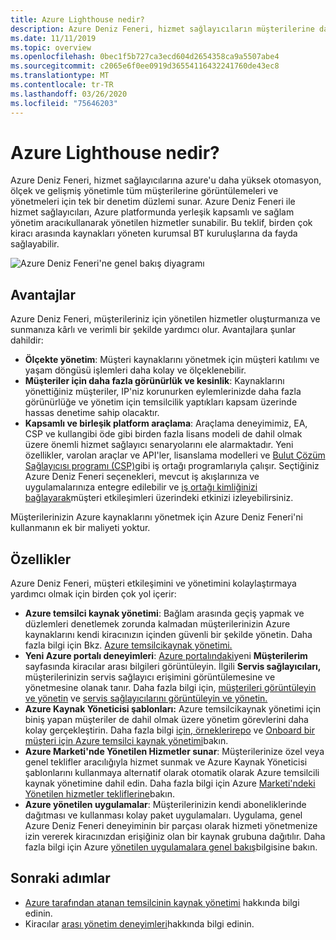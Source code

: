 ```yaml
---
title: Azure Lighthouse nedir?
description: Azure Deniz Feneri, hizmet sağlayıcıların müşterilerine daha yüksek otomasyon ve verimlilikle yönetilen hizmetler sunmalarına olanak tanır.
ms.date: 11/11/2019
ms.topic: overview
ms.openlocfilehash: 0bec1f5b727ca3ecd604d2654358ca9a5507abe4
ms.sourcegitcommit: c2065e6f0ee0919d36554116432241760de43ec8
ms.translationtype: MT
ms.contentlocale: tr-TR
ms.lasthandoff: 03/26/2020
ms.locfileid: "75646203"
---
```

# <a name="what-is-azure-lighthouse"></a>Azure Lighthouse nedir?

Azure Deniz Feneri, hizmet sağlayıcılarına azure'u daha yüksek otomasyon, ölçek ve gelişmiş yönetimle tüm müşterilerine görüntülemeleri ve yönetmeleri için tek bir denetim düzlemi sunar. Azure Deniz Feneri ile hizmet sağlayıcıları, Azure platformunda yerleşik kapsamlı ve sağlam yönetim aracıkullanarak yönetilen hizmetler sunabilir. Bu teklif, birden çok kiracı arasında kaynakları yöneten kurumsal BT kuruluşlarına da fayda sağlayabilir.

![Azure Deniz Feneri'ne genel bakış diyagramı](media/azure-lighthouse-overview.jpg)

## <a name="benefits"></a>Avantajlar

Azure Deniz Feneri, müşterileriniz için yönetilen hizmetler oluşturmanıza ve sunmanıza kârlı ve verimli bir şekilde yardımcı olur. Avantajlara şunlar dahildir:

- **Ölçekte yönetim**: Müşteri kaynaklarını yönetmek için müşteri katılımı ve yaşam döngüsü işlemleri daha kolay ve ölçeklenebilir.
- **Müşteriler için daha fazla görünürlük ve kesinlik**: Kaynaklarını yönettiğiniz müşteriler, IP'niz korunurken eylemlerinizde daha fazla görünürlüğe ve yönetim için temsilcilik yaptıkları kapsam üzerinde hassas denetime sahip olacaktır.
- **Kapsamlı ve birleşik platform araçlama**: Araçlama deneyimimiz, EA, CSP ve kullangibi öde gibi birden fazla lisans modeli de dahil olmak üzere önemli hizmet sağlayıcı senaryolarını ele alarmaktadır. Yeni özellikler, varolan araçlar ve API'ler, lisanslama modelleri ve [Bulut Çözüm Sağlayıcısı programı (CSP)](https://docs.microsoft.com/partner-center/csp-overview)gibi iş ortağı programlarıyla çalışır. Seçtiğiniz Azure Deniz Feneri seçenekleri, mevcut iş akışlarınıza ve uygulamalarınıza entegre edilebilir ve [iş ortağı kimliğinizi bağlayarak](../billing/billing-partner-admin-link-started.md)müşteri etkileşimleri üzerindeki etkinizi izleyebilirsiniz.

Müşterilerinizin Azure kaynaklarını yönetmek için Azure Deniz Feneri'ni kullanmanın ek bir maliyeti yoktur.

## <a name="capabilities"></a>Özellikler

Azure Deniz Feneri, müşteri etkileşimini ve yönetimini kolaylaştırmaya yardımcı olmak için birden çok yol içerir:

- **Azure temsilci kaynak yönetimi**: Bağlam arasında geçiş yapmak ve düzlemleri denetlemek zorunda kalmadan müşterilerinizin Azure kaynaklarını kendi kiracınızın içinden güvenli bir şekilde yönetin. Daha fazla bilgi için Bkz. [Azure temsilcikaynak yönetimi.](concepts/azure-delegated-resource-management.md)
- **Yeni Azure portalı deneyimleri**: [Azure portalındaki](https://portal.azure.com)yeni **Müşterilerim** sayfasında kiracılar arası bilgileri görüntüleyin. İlgili **Servis sağlayıcıları,** müşterilerinizin servis sağlayıcı erişimini görüntülemesine ve yönetmesine olanak tanır. Daha fazla bilgi için, [müşterileri görüntüleyin ve yönetin](./how-to/view-manage-customers.md) ve [servis sağlayıcılarını görüntüleyin ve yönetin.](how-to/view-manage-service-providers.md)
- **Azure Kaynak Yöneticisi şablonları:** Azure temsilcikaynak yönetimi için biniş yapan müşteriler de dahil olmak üzere yönetim görevlerini daha kolay gerçekleştirin. Daha fazla bilgi [için, örneklerirepo](https://github.com/Azure/Azure-Lighthouse-samples/tree/master/Azure-Delegated-Resource-Management/templates) ve [Onboard bir müşteri için Azure temsilci kaynak yönetimi](how-to/onboard-customer.md)bakın.
- **Azure Marketi'nde Yönetilen Hizmetler sunar**: Müşterilerinize özel veya genel teklifler aracılığıyla hizmet sunmak ve Azure Kaynak Yöneticisi şablonlarını kullanmaya alternatif olarak otomatik olarak Azure temsilcili kaynak yönetimine dahil edin. Daha fazla bilgi için Azure [Marketi'ndeki Yönetilen hizmetler tekliflerine](concepts/managed-services-offers.md)bakın.
- **Azure yönetilen uygulamalar**: Müşterilerinizin kendi aboneliklerinde dağıtması ve kullanması kolay paket uygulamaları. Uygulama, genel Azure Deniz Feneri deneyiminin bir parçası olarak hizmeti yönetmenize izin vererek kiracınızdan erişiğiniz olan bir kaynak grubuna dağıtılır. Daha fazla bilgi için Azure [yönetilen uygulamalara genel bakış](../azure-resource-manager/managed-applications/overview.md)bilgisine bakın.

## <a name="next-steps"></a>Sonraki adımlar

- [Azure tarafından atanan temsilcinin kaynak yönetimi](concepts/azure-delegated-resource-management.md) hakkında bilgi edinin.
- Kiracılar [arası yönetim deneyimleri](concepts/cross-tenant-management-experience.md)hakkında bilgi edinin.
